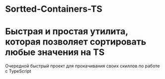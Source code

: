 # Sortted-Containers-TS
<h1>Быстрая и простая утилита, которая позволяет сортировать любые значения на TS</h1>
<p> Очередной быстрый проект для прокачивания своих скиллов по работе с TypeScript</p>
